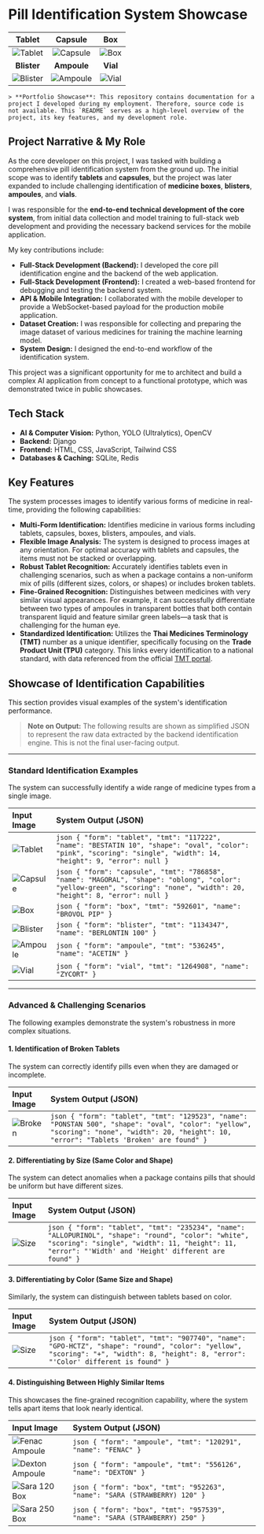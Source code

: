 # Pill Identification System Showcase

| **Tablet** | **Capsule** | **Box** |
| :---: | :---: | :---: |
| ![Tablet](Images/Standard/Tablet.jpg) | ![Capsule](Images/Standard/Capsule.jpg) | ![Box](Images/Standard/Box.jpg) |
| **Blister** | **Ampoule** | **Vial** |
| ![Blister](Images/Standard/Blister.jpg) | ![Ampoule](Images/Standard/Ampoule.jpg) | ![Vial](Images/Standard/Vial.jpg) |

    > **Portfolio Showcase**: This repository contains documentation for a project I developed during my employment. Therefore, source code is not available. This `README` serves as a high-level overview of the project, its key features, and my development role.

## Project Narrative & My Role

As the core developer on this project, I was tasked with building a comprehensive pill identification system from the ground up. The initial scope was to identify **tablets** and **capsules**, but the project was later expanded to include challenging identification of **medicine boxes**, **blisters**, **ampoules**, and **vials**.

I was responsible for the **end-to-end technical development of the core system**, from initial data collection and model training to full-stack web development and providing the necessary backend services for the mobile application.

My key contributions include:

*   **Full-Stack Development (Backend):** I developed the core pill identification engine and the backend of the web application.
*   **Full-Stack Development (Frontend):** I created a web-based frontend for debugging and testing the backend system.
*   **API & Mobile Integration:** I collaborated with the mobile developer to provide a WebSocket-based payload for the production mobile application.
*   **Dataset Creation:** I was responsible for collecting and preparing the image dataset of various medicines for training the machine learning model.
*   **System Design:** I designed the end-to-end workflow of the identification system.

This project was a significant opportunity for me to architect and build a complex AI application from concept to a functional prototype, which was demonstrated twice in public showcases.

## Tech Stack

*   **AI & Computer Vision:** Python, YOLO (Ultralytics), OpenCV
*   **Backend:** Django
*   **Frontend:** HTML, CSS, JavaScript, Tailwind CSS
*   **Databases & Caching:** SQLite, Redis

## Key Features

The system processes images to identify various forms of medicine in real-time, providing the following capabilities:

*   **Multi-Form Identification:** Identifies medicine in various forms including tablets, capsules, boxes, blisters, ampoules, and vials.
*   **Flexible Image Analysis:** The system is designed to process images at any orientation. For optimal accuracy with tablets and capsules, the items must not be stacked or overlapping.
*   **Robust Tablet Recognition:** Accurately identifies tablets even in challenging scenarios, such as when a package contains a non-uniform mix of pills (different sizes, colors, or shapes) or includes broken tablets.
*   **Fine-Grained Recognition:** Distinguishes between medicines with very similar visual appearances. For example, it can successfully differentiate between two types of ampoules in transparent bottles that both contain transparent liquid and feature similar green labels—a task that is challenging for the human eye.
*   **Standardized Identification:** Utilizes the **Thai Medicines Terminology (TMT)** number as a unique identifier, specifically focusing on the **Trade Product Unit (TPU)** category. This links every identification to a national standard, with data referenced from the official [TMT portal](https://tmt.this.or.th/).

## Showcase of Identification Capabilities

This section provides visual examples of the system's identification performance.

> **Note on Output:** The following results are shown as simplified JSON to represent the raw data extracted by the backend identification engine. This is not the final user-facing output.

---

### Standard Identification Examples

The system can successfully identify a wide range of medicine types from a single image.

| Input Image | System Output (JSON) |
| :--- | :--- |
| ![Tablet](Images/Standard/Tablet.jpg) | ```json { "form": "tablet", "tmt": "117222", "name": "BESTATIN 10", "shape": "oval", "color": "pink", "scoring": "single", "width": 14, "height": 9, "error": null }``` |
| ![Capsule](Images/Standard/Capsule.jpg) | ```json { "form": "capsule", "tmt": "786858", "name": "MAGORAL", "shape": "oblong", "color": "yellow-green", "scoring": "none", "width": 20, "height": 8, "error": null }``` |
| ![Box](Images/Standard/Box.jpg) | ```json { "form": "box", "tmt": "592601", "name": "BROVOL PIP" }``` |
| ![Blister](Images/Standard/Blister.jpg) | ```json { "form": "blister", "tmt": "1134347", "name": "BERLONTIN 100" }``` |
| ![Ampoule](Images/Standard/Ampoule.jpg) | ```json { "form": "ampoule", "tmt": "536245", "name": "ACETIN" }``` |
| ![Vial](Images/Standard/Vial.jpg) | ```json { "form": "vial", "tmt": "1264908", "name": "ZYCORT" }``` |

---

### Advanced & Challenging Scenarios

The following examples demonstrate the system's robustness in more complex situations.

#### 1. Identification of Broken Tablets

The system can correctly identify pills even when they are damaged or incomplete.

| Input Image | System Output (JSON) |
| :--- | :--- |
| ![Broken](Images/Challenge/Broken.jpg) | ```json { "form": "tablet", "tmt": "129523", "name": "PONSTAN 500", "shape": "oval", "color": "yellow", "scoring": "none", "width": 20, "height": 10, "error": "Tablets 'Broken' are found" }``` |

#### 2. Differentiating by Size (Same Color and Shape)

The system can detect anomalies when a package contains pills that should be uniform but have different sizes.

| Input Image | System Output (JSON) |
| :--- | :--- |
| ![Size](Images/Challenge/Size.jpg) | ```json { "form": "tablet", "tmt": "235234", "name": "ALLOPURINOL", "shape": "round", "color": "white", "scoring": "single", "width": 11, "height": 11, "error": "'Width' and 'Height' different are found" }``` |

#### 3. Differentiating by Color (Same Size and Shape)

Similarly, the system can distinguish between tablets based on color.

| Input Image | System Output (JSON) |
| :--- | :--- |
| ![Size](Images/Challenge/Color.jpg) | ```json { "form": "tablet", "tmt": "907740", "name": "GPO-HCTZ", "shape": "round", "color": "yellow", "scoring": "+", "width": 8, "height": 8, "error": "'Color' different is found" }``` |

#### 4. Distinguishing Between Highly Similar Items

This showcases the fine-grained recognition capability, where the system tells apart items that look nearly identical.

| Input Image | System Output (JSON) |
| :--- | :--- |
| ![Fenac Ampoule](Images/Challenge/Fenac.jpg) | ```json { "form": "ampoule", "tmt": "120291", "name": "FENAC" }``` |
| ![Dexton Ampoule](Images/Challenge/Dexton.jpg) | ```json { "form": "ampoule", "tmt": "556126", "name": "DEXTON" }``` |
| ![Sara 120 Box](Images/Challenge/Sara120.jpg) | ```json { "form": "box", "tmt": "952263", "name": "SARA (STRAWBERRY) 120" }``` |
| ![Sara 250 Box](Images/Challenge/Sara250.jpg) | ```json { "form": "box", "tmt": "957539", "name": "SARA (STRAWBERRY) 250" }``` |